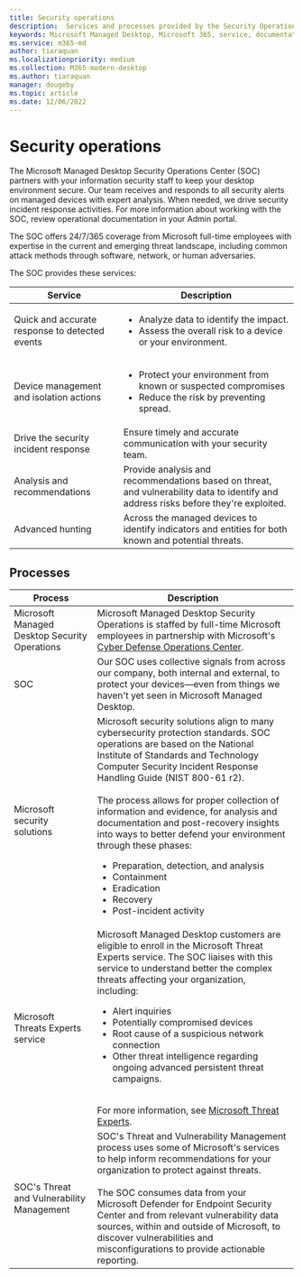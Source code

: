 ```yaml
---
title: Security operations
description:  Services and processes provided by the Security Operations Center
keywords: Microsoft Managed Desktop, Microsoft 365, service, documentation
ms.service: m365-md
author: tiaraquan
ms.localizationpriority: medium
ms.collection: M365-modern-desktop
ms.author: tiaraquan
manager: dougeby
ms.topic: article
ms.date: 12/06/2022
---
```


# Security operations

The Microsoft Managed Desktop Security Operations Center (SOC) partners with your information security staff to keep your desktop environment secure. Our team receives and responds to all security alerts on managed devices with expert analysis. When needed, we drive security incident response activities. For more information about working with the SOC, review operational documentation in your Admin portal.

The SOC offers 24/7/365 coverage from Microsoft full-time employees with expertise in the current and emerging threat landscape, including common attack methods through software, network, or human adversaries.

The SOC provides these services:

| Service | Description |
| ------ | ------ |
| Quick and accurate response to detected events | <ul><li>Analyze data to identify the impact.</li><li>Assess the overall risk to a device or your environment.</li></ul>
| Device management and isolation actions | <ul><li>Protect your environment from known or suspected compromises</li><li>Reduce the risk by preventing spread.</li></ul>
| Drive the security incident response | Ensure timely and accurate communication with your security team. |
| Analysis and recommendations | Provide analysis and recommendations based on threat, and vulnerability data to identify and address risks before they're exploited.
| Advanced hunting | Across the managed devices to identify indicators and entities for both known and potential threats.|

## Processes

| Process | Description |
| ------ | ------ |
| Microsoft Managed Desktop Security Operations |  Microsoft Managed Desktop Security Operations is staffed by full-time Microsoft employees in partnership with Microsoft's [Cyber Defense Operations Center](https://www.microsoft.com/msrc/cdoc). |
| SOC | Our SOC uses collective signals from across our company, both internal and external, to protect your devices—even from things we haven't yet seen in Microsoft Managed Desktop.
| Microsoft security solutions | Microsoft security solutions align to many cybersecurity protection standards. SOC operations are based on the National Institute of Standards and Technology Computer Security Incident Response Handling Guide (NIST 800-61 r2). <br><br> The process allows for proper collection of information and evidence, for analysis and documentation and post-recovery insights into ways to better defend your environment through these phases: <ul><li>Preparation, detection, and analysis</li><li>Containment</li><li>Eradication</li><li>Recovery</li><li>Post-incident activity</li></ul>
| Microsoft Threats Experts service | Microsoft Managed Desktop customers are eligible to enroll in the Microsoft Threat Experts service. The SOC liaises with this service to understand better the complex threats affecting your organization, including: <br><ul><li>Alert inquiries</li><li>Potentially compromised devices</li><li>Root cause of a suspicious network connection</li><li>Other threat intelligence regarding ongoing advanced persistent threat campaigns.</li></ul><br>For more information, see [Microsoft Threat Experts](/windows/security/threat-protection/microsoft-defender-atp/microsoft-threat-experts).|
| SOC's Threat and Vulnerability Management | SOC's Threat and Vulnerability Management process uses some of Microsoft's services to help inform recommendations for your organization to protect against threats. <br><br>The SOC consumes data from your Microsoft Defender for Endpoint Security Center and from relevant vulnerability data sources, within and outside of Microsoft, to discover vulnerabilities and misconfigurations to provide actionable reporting. |
